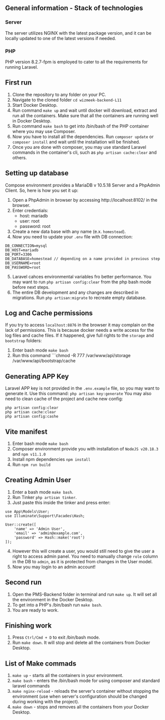 ## General information - Stack of technologies

### Server
The server utilizes NGINX with the latest package version, and it can be locally updated to one of the latest versions if needed.

### PHP
PHP version 8.2.7-fpm is employed to cater to all the requirements for running Laravel.

## First run
1. Clone the repository to any folder on your PC.
2. Navigate to the cloned folder ```cd wizmeek-backend-L11```
3. Start Docker Desktop.
4. Run command ```make up``` and wait until docker will download, extract and run all the containers. Make sure that all the containers are running well in Docker Desktop.
5. Run command ```make bash``` to get into /bin/bash of the PHP container where you may use Composer.
6. Now you have to install all the dependencies. Run ```composer update``` or ```composer install``` and wait until the installation will be finished.
7. Once you are done with composer, you may use standard Laravel commands in the container's cli, such as ```php artisan cache:clear``` and others.

## Setting up database
Compose environment provides a MariaDB v 10.5.18 Server and a PhpAdmin Client. So, here is how you set it up:
1. Open a PhpAdmin in browser by accessing http://localhost:8102/ in the browser.
2. Enter credentials:
    - host: mariadb
    - user: root
    - password: root
3. Create a new data base with any name (e.x. ```homestead```).
4. Now you need to update your ```.env``` file with DB connection:
```
DB_CONNECTION=mysql
DB_HOST=mariadb
DB_PORT=3306
DB_DATABASE=homestead // depending on a name provided in previous step
DB_USERNAME=root
DB_PASSWORD=root
```
5. Laravel cahces environmental variables fro better performance. You may want to run ```php artisan config:clear``` from the php bash mode before next steps.
6. The entire DB development and any changes are described in migrations. Run ```php artisan:migrate``` to recreate empty database.

## Log and Cache permissions
If you try to access ```localhost:8876``` in the browser it may complain on the lack of permissions. This is because docker needs a write access for the log files and cache files. If it happened, give full rights to the ```storage``` and ```bootstrap``` folders:
1. Enter bash mode ```make bash```
2. Run this command ```chmod -R 777 /var/www/api/storage /var/www/api/bootstrap/cache

## Generating APP Key
Laravel APP key is not provided in the ```.env.example``` file, so you may want to generate it. Use this command:
```php artisan key:generate```
You may also need to clean cache of the project and cache new config:
```
php artisan config:clear
php artisan cache:clear
php artisan config:cashe
```
## Vite manifest
1. Enter bash mode ```make bash```
2. Composer environment provide you with installation of ```NodeJS v20.18.3``` and ```npm v11.1.0```
3. Install npm dependencies ```npm install```
4. Run ```npm run build```

## Creating Admin User
1. Enter a bash mode ```make bash```.
2. Run Tinker ```php artisan tinker```.
3. Just paste this inside the tinker and press enter:
```
use App\Models\User;
use Illuminate\Support\Facades\Hash;

User::create([
    'name' => 'Admin User',
    'email' => 'admin@example.com',
    'password' => Hash::make('root')
]);
```
4. However this will create a user, you would still need to give the user a right to access admin panel. You need to manually change ```role``` column in the DB to ```admin```, as it is protected from changes in the User model.
5. Now you may login to an admin account!

## Second run
1. Open the PMS-Backend folder in terminal and run ```make up```. It will set all the environment in the Docker Desktop.
2. To get into a PHP's /bin/bash run ```make bash```.
3. You are ready to work.

## Finishing work
1. Press ```Ctrl/Cmd + D``` to exit /bin/bash mode.
2. Run ```make down```. It will stop and delete all the containers from Docker Desktop.

## List of Make commads
1. ```make up``` - starts all the containers in your environment.
2. ```make bash``` - enters the /bin/bash mode for using composer and standard laravel commands
3. ```make nginx-reload``` - reloads the server's container without stopping the environment (use when server's configuration should be changed during working with the project).
4. ```make down``` - stops and removes all the containers from your Docker Desktop.